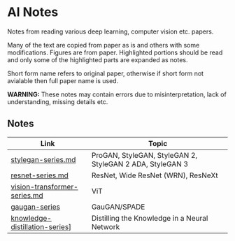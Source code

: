 # AI Notes

Notes from reading various deep learning, computer vision etc. papers. 

Many of the text are copied from paper as is and others with some modifications. Figures are from paper. Highlighted portions should be read and only some of the highlighted parts are expanded as notes.

Short form name refers to original paper, otherwise if short form not avialable then full paper name is used.

**WARNING:** These notes may contain errors due to misinterpretation, lack of understanding, missing details etc. 

## Notes

| Link | Topic |
| --- | --- |
| [stylegan-series.md](resources/ai-notes/stylegan-series.md) | ProGAN, StyleGAN, StyleGAN 2, StyleGAN 2 ADA, StyleGAN 3 |
| [resnet-series.md](resources/ai-notes/resnet-series.md) | ResNet, Wide ResNet (WRN), ResNeXt|
| [vision-transformer-series.md](resources/ai-notes/vit-series.md) | ViT |
| [gaugan-series](resources/ai-notes/gaugan-series.md) | GauGAN/SPADE |
| [knowledge-distillation-series](resources/ai-notes/knowledge-distillation-series)] | Distilling the Knowledge in a Neural Network |
